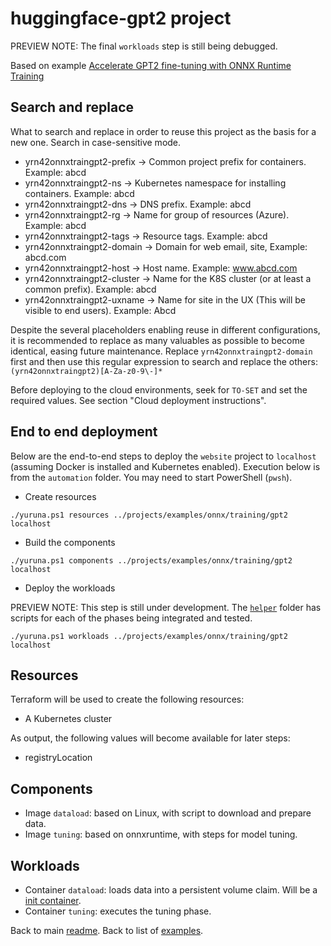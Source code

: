 # huggingface-gpt2 project

PREVIEW NOTE: The final `workloads` step is still being debugged.

Based on example [Accelerate GPT2 fine-tuning with ONNX Runtime Training](https://github.com/microsoft/onnxruntime-training-examples/tree/master/huggingface-gpt2)

## Search and replace

What to search and replace in order to reuse this project as the basis for a new one. Search in case-sensitive mode.

- yrn42onnxtraingpt2-prefix -> Common project prefix for containers. Example: abcd
- yrn42onnxtraingpt2-ns -> Kubernetes namespace for installing containers. Example: abcd
- yrn42onnxtraingpt2-dns -> DNS prefix. Example: abcd
- yrn42onnxtraingpt2-rg -> Name for group of resources (Azure). Example: abcd
- yrn42onnxtraingpt2-tags -> Resource tags. Example: abcd
- yrn42onnxtraingpt2-domain -> Domain for web email, site, Example: abcd.com
- yrn42onnxtraingpt2-host -> Host name. Example: www.abcd.com
- yrn42onnxtraingpt2-cluster -> Name for the K8S cluster (or at least a common prefix). Example: abcd
- yrn42onnxtraingpt2-uxname -> Name for site in the UX (This will be visible to end users). Example: Abcd

Despite the several placeholders enabling reuse in different configurations, it is recommended to replace as many valuables as possible to become identical, easing future maintenance. Replace `yrn42onnxtraingpt2-domain` first and then use this regular expression to search and replace the others:  `(yrn42onnxtraingpt2)[A-Za-z0-9\-]*`

Before deploying to the cloud environments, seek for `TO-SET` and set the required values. See section "Cloud deployment instructions".

## End to end deployment

Below are the end-to-end steps to deploy the `website` project to `localhost` (assuming Docker is installed and Kubernetes enabled). Execution below is from the `automation` folder. You may need to start PowerShell (`pwsh`).

- Create resources

```shell
./yuruna.ps1 resources ../projects/examples/onnx/training/gpt2 localhost
```

- Build the components

```shell
./yuruna.ps1 components ../projects/examples/onnx/training/gpt2 localhost
```

- Deploy the  workloads

PREVIEW NOTE: This step is still under development. The [`helper`](./workloads/helper/) folder has scripts for each of the phases being integrated and tested.

```shell
./yuruna.ps1 workloads ../projects/examples/onnx/training/gpt2 localhost
```

## Resources

Terraform will be used to create the following resources:

- A Kubernetes cluster

As output, the following values will become available for later steps:

- registryLocation

## Components

- Image `dataload`: based on Linux, with script to download and prepare data.
- Image `tuning`: based on onnxruntime, with steps for model tuning.

## Workloads

- Container `dataload`: loads data into a persistent volume claim. Will be a [init container](https://kubernetes.io/docs/concepts/workloads/pods/init-containers/).
- Container `tuning`: executes the tuning phase.

Back to main [readme](../../../../../README.md). Back to list of [examples](../../../README.md).
